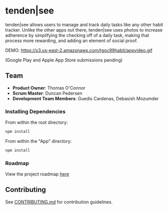 # tenden|see

tenden|see allows users to manage and track daily tasks like any other habit tracker.  Unlike the other apps out there, tenden|see uses photos to increase adherence by simplifying the checking off of a daily task, making that process more rewarding, and adding an element of social proof.

DEMO: https://s3.us-east-2.amazonaws.com/tgoc99habit/appvideo.gif

(Google Play and Apple App Store submissions pending)

## Team

  - __Product Owner__: Thomas O'Connor
  - __Scrum Master__: Duncan Pedersen
  - __Development Team Members__: Guedis Cardenas, Debasish Mozumder

### Installing Dependencies

From within the root directory:

```sh
npm install
```

From within the "App" directory:

```sh
npm install
```

### Roadmap

View the project roadmap [here](LINK_TO_PROJECT_ISSUES)


## Contributing

See [CONTRIBUTING.md](_CONTRIBUTING.md) for contribution guidelines.
